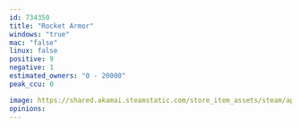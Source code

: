 ```yaml
---
id: 734350
title: "Rocket Armor"
windows: "true"
mac: "false"
linux: false
positive: 9
negative: 1
estimated_owners: "0 - 20000"
peak_ccu: 0

image: https://shared.akamai.steamstatic.com/store_item_assets/steam/apps/734350/header.jpg?t=1671742562
opinions:
---
```

